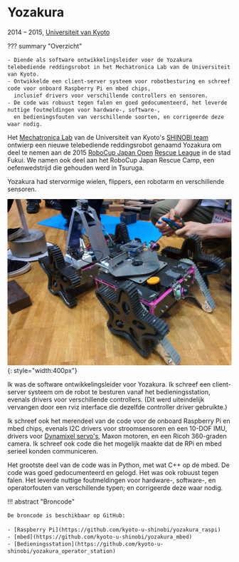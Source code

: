 # Yozakura
2014 &ndash; 2015, [Universiteit van Kyoto](../education/kyoto-u.md)

??? summary "Overzicht"

    - Diende als software ontwikkelingsleider voor de Yozakura telebediende reddingsrobot in het Mechatronica Lab van de Universiteit van Kyoto.
    - Ontwikkelde een client-server systeem voor robotbesturing en schreef code voor onboard Raspberry Pi en mbed chips,
      inclusief drivers voor verschillende controllers en sensoren.
    - De code was robuust tegen falen en goed gedocumenteerd, het leverde nuttige foutmeldingen voor hardware-, software-,
      en bedieningsfouten van verschillende soorten, en corrigeerde deze waar nodig.

Het [Mechatronica Lab](http://www.mechatronics.me.kyoto-u.ac.jp/index.php?ml_lang=en) van de Universiteit van Kyoto's 
[SHINOBI team](https://github.com/kyoto-u-shinobi) ontwierp een nieuwe telebediende reddingsrobot 
genaamd Yozakura om deel te nemen aan de 2015 [RoboCup Japan Open](http://robocup.or.jp/)
[Rescue League](https://sites.google.com/site/robocupjorescuerobotleague/) in de stad Fukui.
We namen ook deel aan het RoboCup Japan Rescue Camp, een oefenwedstrijd die gehouden werd in Tsuruga.

Yozakura had stervormige wielen, flippers, een robotarm en verschillende sensoren.

![Yozakura](../../assets/images/yozakura.jpg){: style="width:400px"}

Ik was de software ontwikkelingsleider voor Yozakura.
Ik schreef een client-server systeem om de robot te besturen vanaf het bedieningsstation,
evenals drivers voor verschillende controllers.
(Dit werd uiteindelijk vervangen door een rviz interface die dezelfde controller driver gebruikte.)

Ik schreef ook het merendeel van de code voor de onboard Raspberry Pi en mbed chips,
evenals I2C drivers voor stroomsensoren en een 10-DOF IMU,
drivers voor [Dynamixel servo's](https://github.com/masasin/dynamixel), Maxon motoren, en een Ricoh 360-graden camera.
Ik schreef ook code die het mogelijk maakte dat de RPi en mbed serieel konden communiceren.

Het grootste deel van de code was in Python, met wat C++ op de mbed.
De code was goed gedocumenteerd en gelogd.
Het was ook robuust tegen falen.
Het leverde nuttige foutmeldingen voor hardware-, software-, en operatorfouten van verschillende typen;
en corrigeerde deze waar nodig.

!!! abstract "Broncode"

    De broncode is beschikbaar op GitHub:

    - [Raspberry Pi](https://github.com/kyoto-u-shinobi/yozakura_raspi)
    - [mbed](https://github.com/kyoto-u-shinobi/yozakura_mbed)
    - [Bedieningsstation](https://github.com/kyoto-u-shinobi/yozakura_operator_station)
